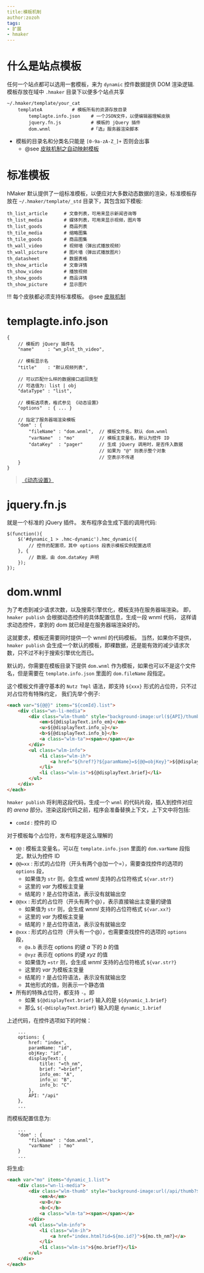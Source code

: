 ```yaml
---
title:模板机制
author:zozoh
tags:
- 扩展
- hmaker
---
```


# 什么是站点模板

任何一个站点都可以选用一套模板，来为 `dynamic` 控件数据提供 DOM 渲染逻辑. 模板存放在域中 `.hmaker` 目录下以便多个站点共享

```
~/.hmaker/template/your_cat
    templateA           # 模板所有的资源存放目录
        templagte.info.json    # 一个JSON文件，以便编辑器理解皮肤
        jquery.fn.js           # 模板的 jQuery 插件
        dom.wnml               #「选」服务器渲染脚本
```

- 模板的目录名和分类名只能是 `[0-9a-zA-Z_]+` 否则会出事
    + @see [皮肤机制之自动映射模板](hm_skin.md#自动映射模板)

# 标准模板

hMaker 默认提供了一组标准模板，以便应对大多数动态数据的渲染，标准模板存放在 
`~/.hmaker/template/_std` 目录下，其包含如下模板:

```
th_list_article      # 文章列表，可用来显示新闻咨询等
th_list_media        # 媒体列表，可用来显示视频，图片等
th_list_goods        # 商品列表
th_tile_media        # 缩略图集
th_tile_goods        # 商品图集
th_wall_video        # 视频墙（弹出式播放视频）
th_wall_picture      # 图片墙（弹出式播放图片）
th_datasheet         # 数据表格
th_show_article      # 文章详情
th_show_video        # 播放视频
th_show_goods        # 商品详情
th_show_picture      # 显示图片
```

!!! 每个皮肤都必须支持标准模板。 @see [皮肤机制](hm_skin.md)

# templagte.info.json

```
{
    // 模板的 jQuery 插件名
    "name"     : "wn_plst_th_video",
    
    // 模板显示名
    "title"    : "默认视频列表",
    
    // 可以匹配什么样的数据接口返回类型
    // 可选值为: list | obj
    "dataType" : "list",
    
    // 模板选项表，格式参见 《动态设置》
    "options"  : { ... }
    
    // 指定了服务器端渲染模板
    "dom" : {
        "fileName" : "dom.wnml",  // 模板文件名，默认 dom.wnml
        "varName"  : "mo"         // 模板主变量名，默认为控件 ID
        "dataKey"  : "pager"      // 生成 jQuery 调用时，是否传入数据
                                  // 如果为 "@" 则表示整个对象
                                  // 空表示不传递
    }
}
```

> [《动态设置》](hm_setting.md)

# jquery.fn.js

就是一个标准的 jQuery 插件。 发布程序会生成下面的调用代码:

```
$(function(){
    $('#dynamic_1 > .hmc-dynamic').hmc_dynamic({
        // 控件的配置项，其中 options 段表示模板实例配置选项
    }, {
        // 数据，由 dom.dataKey 声明
    });
});
```

# dom.wnml

为了考虑到减少请求次数，以及搜索引擎优化，模板支持在服务器端渲染。
即，`hmaker publish` 会根据动态控件的具体配置信息，生成一段 wnml 代码，
这样请求动态控件，拿到的 dom 就已经是在服务器端渲染好的。

这就要求，模板还需要同时提供一个 wnml 的代码模板。 当然，如果你不提供， `hmaker publish` 会生成一个默认的模板，即裸数据，还是能有效的减少请求次数，只不过不利于搜索引擎优化而已。

默认的，你需要在模板目录下提供 `dom.wnml` 作为模板，如果也可以不是这个文件名，但是需要在 `template.info.json` 里面的 `dom.fileName` 段指定。

这个模板文件遵守基本的 `Nutz Tmpl` 语法，即支持 `${xxx}` 形式的占位符，只不过对占位符有特殊约定，
我们先举个例子:

```html
<each var="${@@}" items="${comId}.list">
    <div class="wn-li-media">
        <div class="wlm-thumb" style="background-image:url(${API}/thumb?${@@thumb})">
            <em>${@displayText.info_em}</em>
            <u>${@displayText.info_u}</u>
            <b>${@displayText.info_b}</b>
            <a class="wlm-ta"><span></span></a>
        </div>
        <ul class="wlm-info">
            <li class="wlm-ih">
                <a href="${href?}?${paramName}=${@@=objKey}">${@displayText.title}</a>
            </li>
            <li class="wlm-is">${@displayText.brief}</li>
        </ul>
    </div>
</each>
```

`hmaker publish` 将利用这段代码，生成一个 `wnml` 的代码片段，插入到控件对应的 *arena* 部分。渲染这段代码之前，程序会准备替换上下文，上下文中将包括:

- `comId` : 控件的 ID

对于模板每个占位符，发布程序是这么理解的

- `@@` : 模板主变量名，可以在 `template.info.json` 里面的 `dom.varName` 段指定。默认为控件 ID
- `@@=xx` : 形式的占位符（开头有两个@加一个=），需要查找控件的选项的 `options` 段，
    + 如果值为 `str` 则，会生成 *wnml* 支持的占位符格式 `${var.str?}`
    + 这里的 *var* 为模板主变量
    + 结尾的 `?` 是占位符语法，表示没有就输出空
- `@@xx` : 形式的占位符（开头有两个@），表示直接输出主变量的键值
    + 如果值为 `str` 则，会生成 *wnml* 支持的占位符格式 `${var.xx?}`
    + 这里的 *var* 为模板主变量
    + 结尾的 `?` 是占位符语法，表示没有就输出空
- `@xxx` : 形式的占位符（开头有一个@），也需要查找控件的选项的 `options` 段，
    + `@a.b` 表示在 options 的键 *a* 下的 *b* 的值
    + `@xyz` 表示在 options 的键 *xyz* 的值
    + 如果值为 `=str` 则，会生成 *wnml* 支持的占位符格式 `${var.str?}`
    + 这里的 *var* 为模板主变量
    + 结尾的 `?` 是占位符语法，表示没有就输出空
    + 其他形式的值，则表示一个静态值
- 所有的特殊占位符，都支持 `-`。即
    + 如果 `${@displayText.brief}` 输入的是 `${dynamic_1.brief}`
    + 那么 `${-@displayText.brief}` 输入的是 `dynamic_1.brief`

上述代码，在控件选项如下的时候：

```
    ...
    options: {
        href: "index",
        paramName: "id",
        objKey: "id",
        displayText: {
            title: "=th_nm",
            brief: "=brief",
            info_em: "A",
            info_u: "B",
            info_b: "C"
        },
        API: "/api"
    },
    ...
```

而模板配置信息为:

```
    ...
    "dom" : {
        "fileName" : "dom.wnml",
        "varName"  : "mo"
    }
    ...
```

将生成:

```html
<each var="mo" items="dynamic_1.list"> 
    <div class="wn-li-media"> 
        <div class="wlm-thumb" style="background-image:url(/api/thumb?${mo.thumb?})"> 
            <em>A</em> 
            <u>B</u> 
            <b>C</b> 
            <a class="wlm-ta"><span></span></a> 
        </div> 
        <ul class="wlm-info"> 
            <li class="wlm-ih">
                <a href="index.html?id=${mo.id?}">${mo.th_nm?}</a>
            </li> 
            <li class="wlm-is">${mo.brief?}</li> 
        </ul> 
    </div> 
</each>
```


